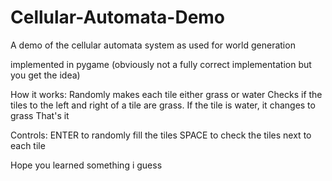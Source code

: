 # Cellular-Automata-Demo
A demo of the cellular automata system as used for world generation

implemented in pygame (obviously not a fully correct implementation but you get the idea)

How it works:
    Randomly makes each tile either grass or water
    Checks if the tiles to the left and right of a tile are grass. If the tile is water, it changes to grass
    That's it

Controls:
    ENTER to randomly fill the tiles
    SPACE to check the tiles next to each tile

Hope you learned something i guess